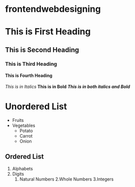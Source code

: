 # frontendwebdesigning
# This is First Heading
## This is Second Heading
### This is Third Heading
#### This is Fourth Heading

*This is in Italics*
**This is in Bold**
***This is in both italics and Bold***

# Unordered List
* Fruits
* Vegetables
  * Potato
  * Carrot
  * Onion
  
## Ordered List
1. Alphabets
2. Digits
   1. Natural Numbers
   2.Whole Numbers
   3.Integers
  
  
  
  
  

